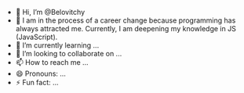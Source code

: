 - 👋 Hi, I’m @Belovitchy
- 👀 I am in the process of a career change because programming has always attracted me. Currently, I am deepening my knowledge in JS (JavaScript).
- 🌱 I’m currently learning ...
- 💞️ I’m looking to collaborate on ...
- 📫 How to reach me ...
- 😄 Pronouns: ...
- ⚡ Fun fact: ...

<!---
Belovitchy/Belovitchy is a ✨ special ✨ repository because its `README.md` (this file) appears on your GitHub profile.
You can click the Preview link to take a look at your changes.
--->
